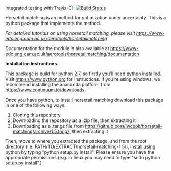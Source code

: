 Integrated testing with Travis-CI: [![Build Status](https://travis-ci.org/lwcook/horsetail-matching.svg?branch=master)](https://travis-ci.org/lwcook/horsetail-matching.svg?branch=master)

Horsetail matching is an method for optimization under uncertainty. This is a python package that implements the method.

*For detailed tutorials on using horsetail matching, please visit https://www-edc.eng.cam.ac.uk/aerotools/horsetailmatching*

Documentation for the module is also available at https://www-edc.eng.cam.ac.uk/aerotools/horsetailmatching/documentation

**Installation Instructions.**

This package is build for python 2.7, so firstly you'll need python installed. Visit https://www.python.org for instructions. If you're using windows, we recommend installing the anaconda platform from https://www.continuum.io/downloads

Once you have python, to install horsetail matching download this package in one of the following ways:
1) Cloning this repository
2) Downloading the repository as a .zip file, then extracting it
4) Downloading as a .tar.gz file from https://github.com/lwcook/horsetail-matching/archive/1.5.tar.gz, then extracting it

Then, move to where you extracted the package, and from the root directory (i.e. PATH/TO/EXTRACT/horsetail-matching-1.5/), install using python by typing "python setup.py install". Please ensure you have the appropriate permissions (e.g. in linux you may need to type "sudo python setup.py install".)
